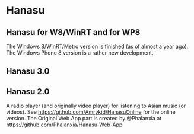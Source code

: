 Hanasu
======

Hanasu for W8/WinRT and for WP8
-------------------------------
The Windows 8/WinRT/Metro version is finished (as of almost a year ago). The Windows Phone 8 version is a rather new development.


Hanasu 3.0
----------

Hanasu 2.0
----------
A radio player (and originally video player) for listening to Asian music (or videos). See https://github.com/Amrykid/HanasuOnline for the online version. 
The Original Web App part is created by @Phalanxia at https://github.com/Phalanxia/Hanasu-Web-App
